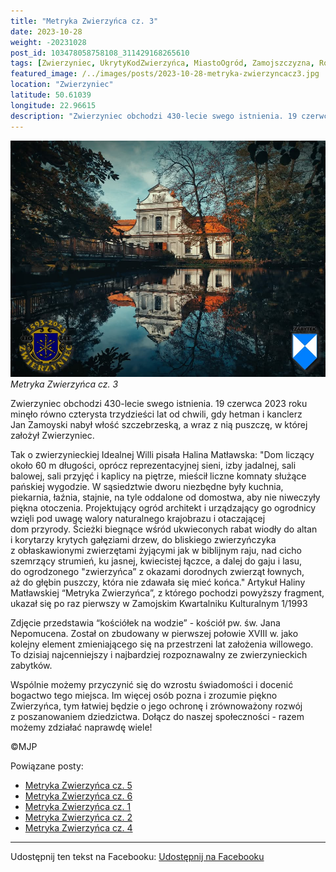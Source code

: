```yaml
---
title: "Metryka Zwierzyńca cz. 3"
date: 2023-10-28
weight: -20231028
post_id: 103478058758108_311429168265610
tags: [Zwierzyniec, UkrytyKodZwierzyńca, MiastoOgród, Zamojszczyzna, Roztocze, Lubelskie, villarestituta, turystyka, dziedzictwo, zabytki, krajobrazy, TajemnicePrzeszłości, PodróżeWczasie, MagiczneMiejsce]
featured_image: /../images/posts/2023-10-28-metryka-zwierzyncacz3.jpg
location: "Zwierzyniec"
latitude: 50.61039
longitude: 22.96615
description: "Zwierzyniec obchodzi 430-lecie swego istnienia. 19 czerwca 2023 roku minęło równo czterysta trzydzieści lat od chwili, gdy hetman i kanclerz Jan Zamoy..."
---
```


![Metryka Zwierzyńca cz. 3](/images/posts/2023-10-28-metryka-zwierzyncacz3.jpg)
*Metryka Zwierzyńca cz. 3*

Zwierzyniec obchodzi 430-lecie swego istnienia. 19 czerwca 2023 roku minęło równo czterysta trzydzieści lat od chwili, gdy hetman i kanclerz Jan Zamoyski nabył włość szczebrzeską, a wraz z nią puszczę, w której założył Zwierzyniec.

Tak o zwierzynieckiej Idealnej Willi pisała Halina Matławska:
"Dom liczący około 60 m długości, oprócz reprezentacyjnej sieni, izby jadalnej, sali balowej, sali przyjęć i kaplicy na piętrze, mieścił liczne komnaty służące pańskiej wygodzie.
W sąsiedztwie dworu niezbędne były kuchnia, piekarnia, łaźnia, stajnie, na tyle oddalone od domostwa, aby nie niweczyły piękna otoczenia.
Projektujący ogród architekt i urządzający go ogrodnicy wzięli pod uwagę walory naturalnego krajobrazu i otaczającej dom przyrody. Ścieżki biegnące wśród ukwieconych rabat wiodły do altan i korytarzy krytych gałęziami drzew, do bliskiego zwierzyńczyka z obłaskawionymi zwierzętami żyjącymi jak w biblijnym raju, nad cicho szemrzący strumień, ku jasnej, kwiecistej łączce, a dalej do gaju i lasu, do ogrodzonego "zwierzyńca” z okazami dorodnych zwierząt łownych, aż do głębin puszczy, która nie zdawała się mieć końca."
Artykuł Haliny Matławskiej “Metryka Zwierzyńca”, z którego pochodzi powyższy fragment, ukazał się po raz pierwszy w Zamojskim Kwartalniku Kulturalnym 1/1993

Zdjęcie przedstawia “kościółek na wodzie” - kościół pw. św. Jana Nepomucena. Został on zbudowany w pierwszej połowie XVIII w. jako kolejny element zmieniającego się na przestrzeni lat założenia willowego. To dzisiaj najcenniejszy i najbardziej rozpoznawalny ze zwierzynieckich zabytków.

Wspólnie możemy przyczynić się do wzrostu świadomości i docenić bogactwo tego miejsca.
Im więcej osób pozna i zrozumie piękno Zwierzyńca, tym łatwiej będzie o jego ochronę i zrównoważony rozwój z poszanowaniem dziedzictwa.
Dołącz do naszej społeczności - razem możemy zdziałać naprawdę wiele!



©MJP

Powiązane posty:
- [Metryka Zwierzyńca cz. 5](/posts/Metryka-Zwierzynca-cz-5)
- [Metryka Zwierzyńca cz. 6](/posts/Metryka-Zwierzynca-cz-6)
- [Metryka Zwierzyńca cz. 1](/posts/Metryka-Zwierzynca-cz-1)
- [Metryka Zwierzyńca cz. 2](/posts/Metryka-Zwierzynca-cz-2)
- [Metryka Zwierzyńca cz. 4](/posts/Metryka-Zwierzynca-cz-4)


---

Udostępnij ten tekst na Facebooku:
[Udostępnij na Facebooku](https://www.facebook.com/sharer/sharer.php?u=https://stowarzyszeniewachniewskiej.pl/posts/Metryka-Zwierzynca-cz-3)

<script type="application/ld+json">
{
  "@context": "https://schema.org",
  "@type": "BlogPosting",
  "headline": "Metryka Zwierzyńca cz. 3",
  "datePublished": "2023-10-28",
  "dateModified": "2023-10-28",
  "author": {
    "@type": "Person",
    "name": "Michał Jan Patyk"
  },
  "publisher": {
    "@type": "Organization",
    "name": "Stowarzyszenie im. Aleksandry Wachniewskiej",
    "logo": {
      "@type": "ImageObject",
      "url": "https://stowarzyszeniewachniewskiej.pl/images/logo/logo.svg"
    }
  },
  "mainEntityOfPage": {
    "@type": "WebPage",
    "@id": "https://stowarzyszeniewachniewskiej.pl/posts/metryka-zwierzyncacz3"
  },
  "image": {
    "@type": "ImageObject",
    "url": "https://stowarzyszeniewachniewskiej.pl//images/posts/2023-10-28-metryka-zwierzyncacz3.jpg"
  },
  "articleSection": "Dziedzictwo Kulturowe i Zabytki",
  "keywords": "[Zwierzyniec, UkrytyKodZwierzyńca, MiastoOgród, Zamojszczyzna, Roztocze, Lubelskie, villarestituta, turystyka, dziedzictwo, zabytki, krajobrazy, TajemnicePrzeszłości, PodróżeWczasie, MagiczneMiejsce]",
  "wordCount": 260,
  "articleBody": "Zwierzyniec obchodzi 430-lecie swego istnienia. 19 czerwca 2023 roku minęło równo czterysta trzydzieści lat od chwili, gdy hetman i kanclerz Jan Zamoyski nabył włość szczebrzeską, a wraz z nią puszczę, w której założył Zwierzyniec.\n\nTak o zwierzynieckiej Idealnej Willi pisała Halina Matławska:\n\"Dom liczący około 60 m długości, oprócz reprezentacyjnej sieni, izby jadalnej, sali balowej, sali przyjęć i kaplicy na piętrze, mieścił liczne komnaty służące pańskiej wygodzie.\nW sąsiedztwie dworu niezbędne były kuchnia, piekarnia, łaźnia, stajnie, na tyle oddalone od domostwa, aby nie niweczyły piękna otoczenia.\nProjektujący ogród architekt i urządzający go ogrodnicy wzięli pod uwagę walory naturalnego krajobrazu i otaczającej dom przyrody. Ścieżki biegnące wśród ukwieconych rabat wiodły do altan i korytarzy krytych gałęziami drzew, do bliskiego zwierzyńczyka z obłaskawionymi zwierzętami żyjącymi jak w biblijnym raju, nad cicho szemrzący strumień, ku jasnej, kwiecistej łączce, a dalej do gaju i lasu, do ogrodzonego \"zwierzyńca” z okazami dorodnych zwierząt łownych, aż do głębin puszczy, która nie zdawała się mieć końca.\"\nArtykuł Haliny Matławskiej “Metryka Zwierzyńca”, z którego pochodzi powyższy fragment, ukazał się po raz pierwszy w Zamojskim Kwartalniku Kulturalnym 1/1993\n\nZdjęcie przedstawia “kościółek na wodzie” - kościół pw. św. Jana Nepomucena. Został on zbudowany w pierwszej połowie XVIII w. jako kolejny element zmieniającego się na przestrzeni lat założenia willowego. To dzisiaj najcenniejszy i najbardziej rozpoznawalny ze zwierzynieckich zabytków.\n\nWspólnie możemy przyczynić się do wzrostu świadomości i docenić bogactwo tego miejsca.\nIm więcej osób pozna i zrozumie piękno Zwierzyńca, tym łatwiej będzie o jego ochronę i zrównoważony rozwój z poszanowaniem dziedzictwa.\nDołącz do naszej społeczności - razem możemy zdziałać naprawdę wiele!\n\n\n\n©MJP",
  "description": "Zwierzyniec obchodzi 430-lecie swego istnienia. 19 czerwca 2023 roku minęło równo czterysta trzydzieści lat od chwili, gdy hetman i kanclerz Jan Zamoy...",
  "copyrightHolder": {
    "@type": "Person",
    "name": "Michał Jan Patyk"
  }
}
</script>
<script type="application/ld+json">
{
  "@context": "https://schema.org",
  "@type": "BreadcrumbList",
  "itemListElement": [
    {
      "@type": "ListItem",
      "position": 1,
      "name": "Home",
      "item": "https://stowarzyszeniewachniewskiej.pl"
    },
    {
      "@type": "ListItem",
      "position": 2,
      "name": "posts",
      "item": "https://stowarzyszeniewachniewskiej.pl/posts"
    },
    {
      "@type": "ListItem",
      "position": 3,
      "name": "Metryka Zwierzyńca cz. 3",
      "item": "https://stowarzyszeniewachniewskiej.pl/posts/metryka-zwierzyncacz3"
    }
  ]
}
</script>
